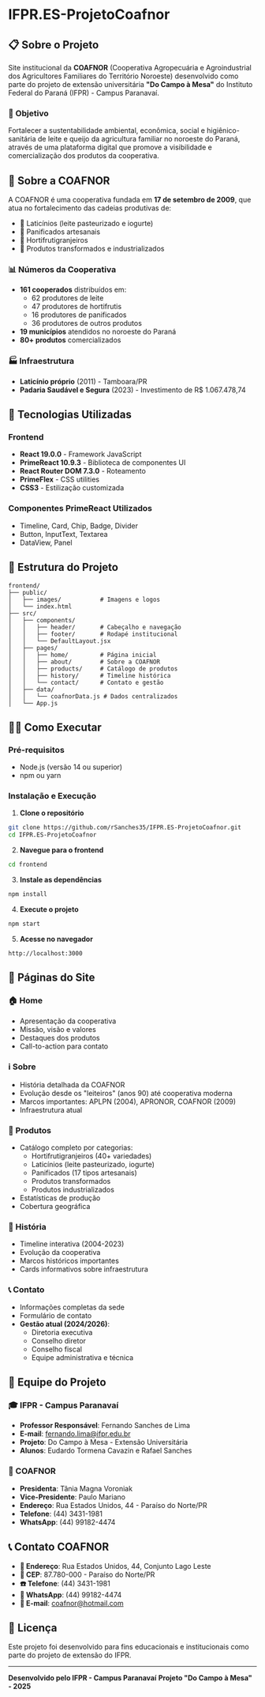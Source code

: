 # IFPR.ES-ProjetoCoafnor

## 📋 Sobre o Projeto

Site institucional da **COAFNOR** (Cooperativa Agropecuária e Agroindustrial dos Agricultores Familiares do Território Noroeste) desenvolvido como parte do projeto de extensão universitária **"Do Campo à Mesa"** do Instituto Federal do Paraná (IFPR) - Campus Paranavaí.

### 🎯 Objetivo

Fortalecer a sustentabilidade ambiental, econômica, social e higiênico-sanitária de leite e queijo da agricultura familiar no noroeste do Paraná, através de uma plataforma digital que promove a visibilidade e comercialização dos produtos da cooperativa.

## 🏢 Sobre a COAFNOR

A COAFNOR é uma cooperativa fundada em **17 de setembro de 2009**, que atua no fortalecimento das cadeias produtivas de:
- 🥛 Laticínios (leite pasteurizado e iogurte)
- 🥖 Panificados artesanais
- 🥬 Hortifrutigranjeiros
- 🍯 Produtos transformados e industrializados

### 📊 Números da Cooperativa
- **161 cooperados** distribuídos em:
  - 62 produtores de leite
  - 47 produtores de hortifrutis
  - 16 produtores de panificados
  - 36 produtores de outros produtos
- **19 municípios** atendidos no noroeste do Paraná
- **80+ produtos** comercializados

### 🏭 Infraestrutura
- **Laticínio próprio** (2011) - Tamboara/PR
- **Padaria Saudável e Segura** (2023) - Investimento de R$ 1.067.478,74

## 🚀 Tecnologias Utilizadas

### Frontend
- **React 19.0.0** - Framework JavaScript
- **PrimeReact 10.9.3** - Biblioteca de componentes UI
- **React Router DOM 7.3.0** - Roteamento
- **PrimeFlex** - CSS utilities
- **CSS3** - Estilização customizada

### Componentes PrimeReact Utilizados
- Timeline, Card, Chip, Badge, Divider
- Button, InputText, Textarea
- DataView, Panel

## 📁 Estrutura do Projeto

```
frontend/
├── public/
│   ├── images/           # Imagens e logos
│   └── index.html
├── src/
│   ├── components/
│   │   ├── header/       # Cabeçalho e navegação
│   │   ├── footer/       # Rodapé institucional
│   │   └── DefaultLayout.jsx
│   ├── pages/
│   │   ├── home/         # Página inicial
│   │   ├── about/        # Sobre a COAFNOR
│   │   ├── products/     # Catálogo de produtos
│   │   ├── history/      # Timeline histórica
│   │   └── contact/      # Contato e gestão
│   ├── data/
│   │   └── coafnorData.js # Dados centralizados
│   └── App.js
```

## 🏃‍♂️ Como Executar

### Pré-requisitos
- Node.js (versão 14 ou superior)
- npm ou yarn

### Instalação e Execução

1. **Clone o repositório**
```bash
git clone https://github.com/rSanches35/IFPR.ES-ProjetoCoafnor.git
cd IFPR.ES-ProjetoCoafnor
```

2. **Navegue para o frontend**
```bash
cd frontend
```

3. **Instale as dependências**
```bash
npm install
```

4. **Execute o projeto**
```bash
npm start
```

5. **Acesse no navegador**
```
http://localhost:3000
```

## 📄 Páginas do Site

### 🏠 Home
- Apresentação da cooperativa
- Missão, visão e valores
- Destaques dos produtos
- Call-to-action para contato

### ℹ️ Sobre
- História detalhada da COAFNOR
- Evolução desde os "leiteiros" (anos 90) até cooperativa moderna
- Marcos importantes: APLPN (2004), APRONOR, COAFNOR (2009)
- Infraestrutura atual

### 🛒 Produtos
- Catálogo completo por categorias:
  - Hortifrutigranjeiros (40+ variedades)
  - Laticínios (leite pasteurizado, iogurte)
  - Panificados (17 tipos artesanais)
  - Produtos transformados
  - Produtos industrializados
- Estatísticas de produção
- Cobertura geográfica

### 📅 História
- Timeline interativa (2004-2023)
- Evolução da cooperativa
- Marcos históricos importantes
- Cards informativos sobre infraestrutura

### 📞 Contato
- Informações completas da sede
- Formulário de contato
- **Gestão atual (2024/2026)**:
  - Diretoria executiva
  - Conselho diretor
  - Conselho fiscal
  - Equipe administrativa e técnica

## 👥 Equipe do Projeto

### 🎓 IFPR - Campus Paranavaí
- **Professor Responsável**: Fernando Sanches de Lima
- **E-mail**: fernando.lima@ifpr.edu.br
- **Projeto**: Do Campo à Mesa - Extensão Universitária
- **Alunos**: Eudardo Tormena Cavazin e Rafael Sanches

### 🏢 COAFNOR
- **Presidenta**: Tânia Magna Voroniak
- **Vice-Presidente**: Paulo Mariano
- **Endereço**: Rua Estados Unidos, 44 - Paraíso do Norte/PR
- **Telefone**: (44) 3431-1981
- **WhatsApp**: (44) 99182-4474

## 📞 Contato COAFNOR

- **📍 Endereço**: Rua Estados Unidos, 44, Conjunto Lago Leste
- **📮 CEP**: 87.780-000 - Paraíso do Norte/PR
- **☎️ Telefone**: (44) 3431-1981
- **📱 WhatsApp**: (44) 99182-4474
- **📧 E-mail**: coafnor@hotmail.com

## 📄 Licença

Este projeto foi desenvolvido para fins educacionais e institucionais como parte do projeto de extensão do IFPR.

---

**Desenvolvido pelo IFPR - Campus Paranavaí**
**Projeto "Do Campo à Mesa" - 2025**